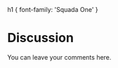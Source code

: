 <critical-path-font text="Discussion" family="Squada One">
  h1 { font-family: 'Squada One' }
</critical-path-font>

# Discussion

You can leave your comments here.

<comments />